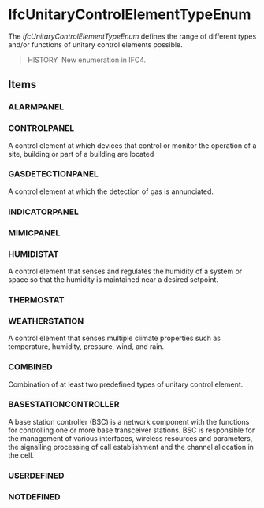 # IfcUnitaryControlElementTypeEnum

The _IfcUnitaryControlElementTypeEnum_ defines the range of different types and/or functions of unitary control elements possible.

> HISTORY&nbsp; New enumeration in IFC4.

## Items

### ALARMPANEL


### CONTROLPANEL
A control element at which devices that control or monitor the operation of a site, building or part of a building are located

### GASDETECTIONPANEL
A control element at which the detection of gas is annunciated.

### INDICATORPANEL


### MIMICPANEL


### HUMIDISTAT
A control element that senses and regulates the humidity of a system or space so that the humidity is maintained near a desired setpoint.

### THERMOSTAT


### WEATHERSTATION
A control element that senses multiple climate properties such as temperature, humidity, pressure, wind, and rain.

### COMBINED
Combination of at least two predefined types of unitary control element.

### BASESTATIONCONTROLLER
A base station controller (BSC) is a network component with the functions for controlling one or more base transceiver stations. BSC is responsible for the management of various interfaces, wireless resources and parameters, the signalling processing of call establishment and the channel allocation in the cell.

### USERDEFINED


### NOTDEFINED

